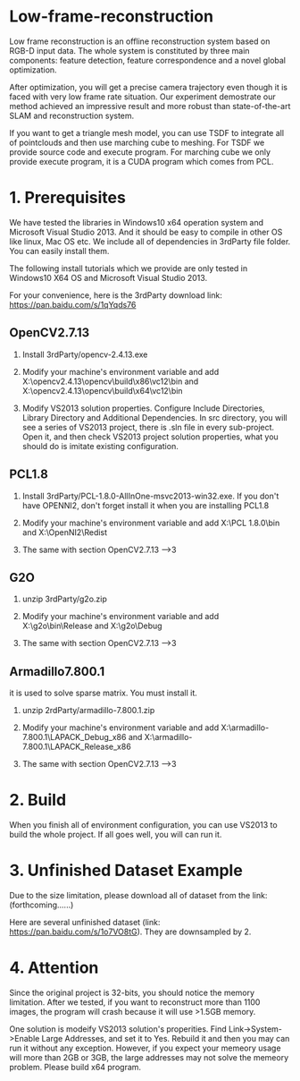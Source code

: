 # Low-frame-reconstruction

Low frame reconstruction is an offline reconstruction system based on RGB-D input data. The whole system is constituted by three main components:
feature detection, feature correspondence and a novel global optimization.

After optimization, you will get a precise camera trajectory even though it is faced with very low frame rate situation. Our experiment demostrate our method achieved an impressive result and more robust than state-of-the-art SLAM and reconstruction system. 

If you want to get a triangle mesh model, you can use TSDF to integrate all of pointclouds and then use marching cube to meshing. For TSDF we provide source code and execute program. For marching cube we only provide execute program, it is a CUDA program which comes from PCL.  

# 1. Prerequisites

We have tested the libraries in Windows10 x64 operation system and Microsoft Visual Studio 2013. And it should be easy to compile in other OS like linux, Mac OS etc. We include all of dependencies in 3rdParty file folder. You can easily install them. 

The following install tutorials which we provide are only tested in Windows10 X64 OS and Microsoft Visual Studio 2013.

For your convenience, here is the 3rdParty download link:
https://pan.baidu.com/s/1qYqds76

OpenCV2.7.13
--------------------
1. Install 3rdParty/opencv-2.4.13.exe

2. Modify your machine's environment variable and add X:\opencv2.4.13\opencv\build\x86\vc12\bin and X:\opencv2.4.13\opencv\build\x64\vc12\bin

3. Modify VS2013 solution properties. Configure Include Directories, Library Directory and Additional Dependencies. In src directory, you will see a series of VS2013 project, there is .sln file in every sub-project. Open it, and then check VS2013 project solution properties, what you should do is imitate existing configuration.


PCL1.8
-------------------------
1. Install 3rdParty/PCL-1.8.0-AllInOne-msvc2013-win32.exe. If you don't have OPENNI2, don't forget install it when you are installing PCL1.8

2. Modify your machine's environment variable and add X:\PCL 1.8.0\bin and X:\OpenNI2\Redist

3. The same with section OpenCV2.7.13 -->3


G2O
------------------------
1. unzip 3rdParty/g2o.zip

2. Modify your machine's environment variable and add X:\g2o\bin\Release and X:\g2o\Debug

3. The same with section OpenCV2.7.13 -->3


Armadillo7.800.1
------------------------
it is used to solve sparse matrix. You must install it.

1. unzip 2rdParty/armadillo-7.800.1.zip

2. Modify your machine's environment variable and add X:\armadillo-7.800.1\LAPACK_Debug_x86 and X:\armadillo-7.800.1\LAPACK_Release_x86

3. The same with section OpenCV2.7.13 -->3



# 2. Build
When you finish all of environment configuration, you can use VS2013 to build the whole project. If all goes well, you will can run it.

# 3. Unfinished Dataset Example
Due to the size limitation, please download all of dataset from the link: (forthcoming......) 

Here are several unfinished dataset (link: https://pan.baidu.com/s/1o7VO8tG). They are downsampled by 2. 


# 4. Attention
Since the original project is 32-bits, you should notice the memory limitation. After we tested, if you want to reconstruct more than 1100 images, the program will crash because it will use >1.5GB memory. 

One solution is modeify VS2013 solution's properities. Find Link->System->Enable Large Addresses, and set it to Yes. Rebuild it and then you may can run it without any exception. However, if you expect your memeory usage will more than 2GB or 3GB, the large addresses may not solve the memeory problem. Please build x64 program.



